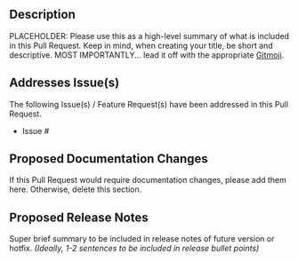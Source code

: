 ## Description

PLACEHOLDER: Please use this as a high-level summary of what is included in this Pull Request. Keep in mind, when creating your title, be short and descriptive. MOST IMPORTANTLY... lead it off with the appropriate [Gitmoji](https://gitmoji.carloscuesta.me/).

## Addresses Issue(s)

The following Issue(s) / Feature Request(s) have been addressed in this Pull Request.

- Issue #

## Proposed Documentation Changes

If this Pull Request would require documentation changes, please add them here. Otherwise, delete this section.

## Proposed Release Notes

Super brief summary to be included in release notes of future version or hotfix. *(Ideally, 1-2 sentences to be included in release bullet points)*
